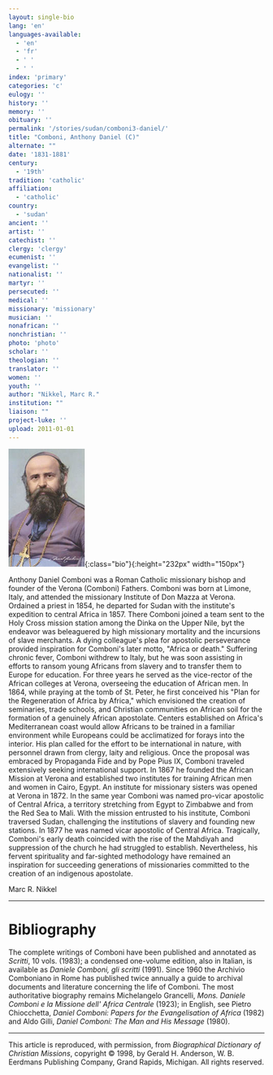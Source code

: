 ```yaml
---
layout: single-bio
lang: 'en'
languages-available:
  - 'en'
  - 'fr'
  - ' '
  - ' '
index: 'primary'
categories: 'c'
eulogy: ''
history: ''
memory: ''
obituary: ''
permalink: '/stories/sudan/comboni3-daniel/'
title: "Comboni, Anthony Daniel (C)"
alternate: ""
date: '1831-1881'
century:
  - '19th'
tradition: 'catholic'
affiliation:
  - 'catholic'
country:
  - 'sudan'
ancient: ''
artist: ''
catechist: ''
clergy: 'clergy'
ecumenist: ''
evangelist: ''
nationalist: ''
martyr: ''
persecuted: ''
medical: ''
missionary: 'missionary'
musician: ''
nonafrican: ''
nonchristian: ''
photo: 'photo'
scholar: ''
theologian: ''
translator: ''
women: ''
youth: ''
author: "Nikkel, Marc R."
institution: ""
liaison: ""
project-luke: ''
upload: 2011-01-01
---
```


![Anthony Daniel Comboni](/images/bio-pics/sudan/comboni2-daniel/Daniele_Comboni.jpg){:class="bio"}{:height="232px" width="150px"}

Anthony Daniel Comboni was a Roman Catholic missionary bishop and founder of the Verona (Comboni) Fathers. Comboni was born at Limone, Italy, and attended the missionary Institute of Don Mazza at Verona. Ordained a priest in 1854, he departed for Sudan with the institute's expedition to central Africa in 1857. There Comboni joined a team sent to the Holy Cross mission station among the Dinka on the Upper Nile, byt the endeavor was beleaguered by high missionary mortality and the incursions of slave merchants. A dying colleague's plea for apostolic perseverance provided inspiration for Comboni's later motto, "Africa or death." Suffering chronic fever, Comboni withdrew to Italy, but he was soon assisting in efforts to ransom young Africans from slavery and to transfer them to Europe for education. For three years he served as the vice-rector of the African colleges at Verona, overseeing the education of African men. In 1864, while praying at the tomb of St. Peter, he first conceived his "Plan for the Regeneration of Africa by Africa," which envisioned the creation of seminaries, trade schools, and Christian communities on African soil for the formation of a genuinely African apostolate. Centers established on Africa's Mediterranean coast would allow Africans to be trained in a familiar environment while Europeans could be acclimatized for forays into the interior. His plan called for the effort to be international in nature, with personnel drawn from clergy, laity and religious. Once the proposal was embraced by Propaganda Fide and by Pope Pius IX, Comboni traveled extensively seeking international support. In 1867 he founded the African Mission at Verona and established two institutes for training African men and women in Cairo, Egypt. An institute for missionary sisters was opened at Verona in 1872. In the same year Comboni was named pro-vicar apostolic of Central Africa, a territory stretching from Egypt to Zimbabwe and from the Red Sea to Mali. With the mission entrusted to his institute, Comboni traversed Sudan, challenging the institutions of slavery and founding new stations. In 1877 he was named vicar apostolic of Central Africa. Tragically, Comboni's early death coincided with the rise of the Mahdiyah and suppression of the church he had struggled to establish. Nevertheless, his fervent spirituality and far-sighted methodology have remained an inspiration for succeeding generations of missionaries committed to the creation of an indigenous apostolate.

Marc R. Nikkel

---

# Bibliography

The complete writings of Comboni have been published and annotated as *Scritti*, 10 vols. (1983); a condensed one-volume edition, also in Italian, is available as *Daniele Comboni, gli scritti* (1991). Since 1960 the Archivio Comboniano in Rome has published twice annually a guide to archival documents and literature concerning the life of Comboni. The most authoritative biography remains Michelangelo Grancelli, *Mons. Daniele Comboni e la Missione dell' Africa Centrale* (1923); in English, see Pietro Chiocchetta, *Daniel Comboni: Papers for the Evangelisation of Africa* (1982) and Aldo Gilli, *Daniel Comboni: The Man and His Message* (1980).

---

This article is reproduced, with permission, from *Biographical Dictionary of Christian Missions*, copyright © 1998, by Gerald H. Anderson, W. B. Eerdmans Publishing Company, Grand Rapids, Michigan. All rights reserved.
